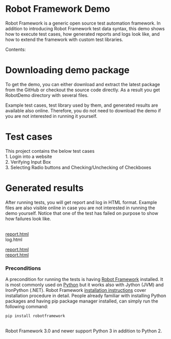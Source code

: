 <h1>Robot Framework Demo</h1>
Robot Framework is a generic open source test automation framework. In addition to introducing Robot Framework test data syntax, this demo shows how to execute test cases, how generated reports and logs look like, and how to extend the framework with custom test libraries.

Contents:

<h1>Downloading demo package</h1>
To get the demo, you can either download and extract the latest package from the GitHub or checkout the source code directly. As a result you get RobotDemo directory with several files.

Example test cases, test library used by them, and generated results are available also online. Therefore, you do not need to download the demo if you are not interested in running it yourself.

<h1>Test cases</h1>
This project contains the below test cases</br>
1. Login into a website</br>
2. Verifying Input Box</br>
3. Selecting Radio buttons and Checking/Unchecking of Checkboxes</br>

<h1>Generated results</h1>
After running tests, you will get report and log in HTML format. Example files are also visible online in case you are not interested in running the demo yourself. Notice that one of the test has failed on purpose to show how failures look like.

</br>[report.html](https://raw.githubusercontent.com/Zahid-Automate/pythonAutomationRoboProject/master/report.html)</br>
log.html</br>

<a href="http://robotframework.org/RobotDemo/report.html" rel="nofollow">report.html</a></br>
<a href="https://raw.githubusercontent.com/Zahid-Automate/pythonAutomationRoboProject/master/report.html" rel="nofollow">report.html</a>



<h3>Preconditions</h3>

A precondition for running the tests is having [Robot Framework](https://robotframework.org/) installed. It is most commonly used on [Python](https://www.python.org/) but it works also with Jython (JVM) and IronPython (.NET). Robot Framework [installation instructions](https://github.com/robotframework/robotframework/blob/master/INSTALL.rst) cover installation procedure in detail. People already familiar with installing Python packages and having pip package manager installed, can simply run the following command:

```
pip install robotframework  
```

</br> Robot Framework 3.0 and newer support Python 3 in addition to Python 2.









